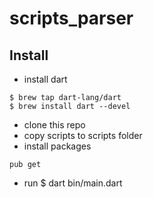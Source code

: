 # scripts_parser

## Install

* install dart
```
$ brew tap dart-lang/dart
$ brew install dart --devel
```

* clone this repo
* copy scripts to scripts folder
* install packages
```
pub get
```
* run $ dart bin/main.dart